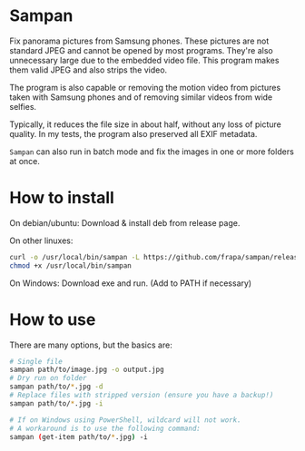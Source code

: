 # Sampan

Fix panorama pictures from Samsung phones. These pictures are not standard JPEG
and cannot be opened by most programs. They're also unnecessary large due to
the embedded video file. This program makes them valid JPEG and also strips
the video.

The program is also capable or removing the motion video from pictures taken
with Samsung phones and of removing similar videos from wide selfies.

Typically, it reduces the file size in about half, without any loss of picture
quality. In my tests, the program also preserved all EXIF metadata.

`Sampan` can also run in batch mode and fix the images in one or more folders
at once.

# How to install

On debian/ubuntu: Download & install deb from release page.

On other linuxes:

```bash
curl -o /usr/local/bin/sampan -L https://github.com/frapa/sampan/releases/latest/download/sampan
chmod +x /usr/local/bin/sampan
```

On Windows: Download exe and run. (Add to PATH if necessary)

# How to use

There are many options, but the basics are:

```bash
# Single file
sampan path/to/image.jpg -o output.jpg
# Dry run on folder
sampan path/to/*.jpg -d
# Replace files with stripped version (ensure you have a backup!)
sampan path/to/*.jpg -i

# If on Windows using PowerShell, wildcard will not work.
# A workaround is to use the following command:
sampan (get-item path/to/*.jpg) -i
```
